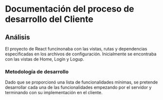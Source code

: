 # Documentación del proceso de desarrollo del Cliente

## Análisis

El proyecto de React funcinonaba con las vistas, rutas y dependencias especificadas en los archivos de configuración. Inicialmente se encontraba con las vistas de Home, Login y Logup.

### Metodología de desarrollo

Dado que se proporcionó una lista de funcionalidades mínimas, se pretende desarrollar cada una de las funcionalidades empezando por el servidor y terminando con su implementación en el cliente.